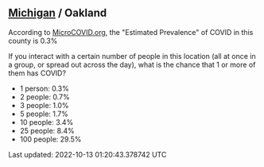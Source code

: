 
## [Michigan](/united-states/michigan) / Oakland

According to [MicroCOVID.org](http://microcovid.org),
the "Estimated Prevalence" of COVID in this county is 0.3%

If you interact with a certain number of people in this location
(all at once in a group, or spread out across the day), what is the chance that
1 or more of them has COVID?

- 1 person: 0.3%
- 2 people: 0.7%
- 3 people: 1.0%
- 5 people: 1.7%
- 10 people: 3.4%
- 25 people: 8.4%
- 100 people: 29.5%

Last updated: 2022-10-13 01:20:43.378742 UTC
